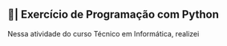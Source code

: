 ## 📑| Exercício de Programação com Python

  Nessa atividade do curso Técnico em Informática, realizei 
 

